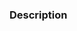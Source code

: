 <!--

Thank you for contributing! Please follow the steps below to help us process your PR quickly.

- 📝 Use a meaningful title for the pull request and include the name of the package modified.
- ✅ Add or edit tests to reflect the change
- 🔍 Add or edit Storybook examples to reflect the change.
- 🙏 Please review your own PR to check for anything you may have missed.

-->

### Description

<!-- Describe the change you are introducing -->
